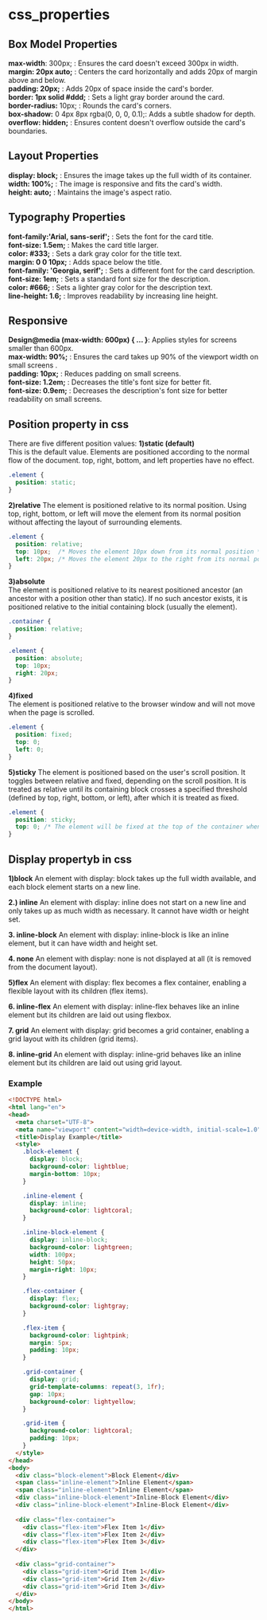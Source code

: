 # css_properties

## Box Model Properties
**max-width**: 300px; : Ensures the card doesn't exceed 300px in width.  
**margin: 20px auto;** : Centers the card horizontally and adds 20px of margin above and below.  
**padding: 20px;** : Adds 20px of space inside the card's border.  
**border: 1px solid #ddd;** : Sets a light gray border around the card.  
**border-radius:** 10px; : Rounds the card's corners.  
**box-shadow:** 0 4px 8px rgba(0, 0, 0, 0.1);: Adds a subtle shadow for depth.  
**overflow: hidden;** : Ensures content doesn't overflow outside the card's boundaries.  

## Layout Properties  
**display: block;** : Ensures the image takes up the full width of its container.  
**width: 100%;** : The image is responsive and fits the card's width.  
**height: auto;** : Maintains the image's aspect ratio.  

## Typography Properties  
**font-family:'Arial, sans-serif';** : Sets the font for the card title.  
**font-size: 1.5em;** : Makes the card title larger.  
**color: #333;** : Sets a dark gray color for the title text.  
**margin: 0 0 10px;** : Adds space below the title.  
**font-family: 'Georgia, serif';** : Sets a different font for the card description.  
**font-size: 1em;** : Sets a standard font size for the description.  
**color: #666;** : Sets a lighter gray color for the description text.  
**line-height: 1.6;** : Improves readability by increasing line height.  


## Responsive 
**Design@media (max-width: 600px) { ... }**: Applies styles for screens smaller than 600px.  
**max-width: 90%;** : Ensures the card takes up 90% of the viewport width on small screens .  
**padding: 10px;** : Reduces padding on small screens.  
**font-size: 1.2em;** : Decreases the title's font size for better fit.  
**font-size: 0.9em;** : Decreases the description's font size for better readability on small screens.

## Position property in css  

There are five different position values:
**1)static (default)**  
This is the default value. Elements are positioned according to the normal flow of the document. top, right, bottom, and left properties have no effect.  
```css
.element {
  position: static;
}
```


**2)relative**
The element is positioned relative to its normal position. Using top, right, bottom, or left will move the element from its normal position without affecting the layout of surrounding elements.  

```css
.element {
  position: relative;
  top: 10px;  /* Moves the element 10px down from its normal position */
  left: 20px; /* Moves the element 20px to the right from its normal position */
}
```


**3)absolute**  
The element is positioned relative to its nearest positioned ancestor (an ancestor with a position other than static). If no such ancestor exists, it is positioned relative to the initial containing block (usually the <html> element).  
```css
.container {
  position: relative;
}

.element {
  position: absolute;
  top: 10px;
  right: 20px;
}
```


**4)fixed**  
The element is positioned relative to the browser window and will not move when the page is scrolled.  
```css
.element {
  position: fixed;
  top: 0;
  left: 0;
}
```  
**5)sticky**
The element is positioned based on the user's scroll position. It toggles between relative and fixed, depending on the scroll position. It is treated as relative until its containing block crosses a specified threshold (defined by top, right, bottom, or left), after which it is treated as fixed.  
```css
.element {
  position: sticky;
  top: 0; /* The element will be fixed at the top of the container when scrolled to the top */
}
```

## Display propertyb in css  
**1)block**
An element with display: block takes up the full width available, and each block element starts on a new line.  

**2.) inline**
An element with display: inline does not start on a new line and only takes up as much width as necessary. It cannot have width or height set.  

**3. inline-block**
An element with display: inline-block is like an inline element, but it can have width and height set.

**4. none**
An element with display: none is not displayed at all (it is removed from the document layout).

**5)flex**
An element with display: flex becomes a flex container, enabling a flexible layout with its children (flex items).  

**6. inline-flex**
An element with display: inline-flex behaves like an inline element but its children are laid out using flexbox.

**7. grid**
An element with display: grid becomes a grid container, enabling a grid layout with its children (grid items).

**8. inline-grid**
An element with display: inline-grid behaves like an inline element but its children are laid out using grid layout.

### Example  

```html
<!DOCTYPE html>
<html lang="en">
<head>
  <meta charset="UTF-8">
  <meta name="viewport" content="width=device-width, initial-scale=1.0">
  <title>Display Example</title>
  <style>
    .block-element {
      display: block;
      background-color: lightblue;
      margin-bottom: 10px;
    }

    .inline-element {
      display: inline;
      background-color: lightcoral;
    }

    .inline-block-element {
      display: inline-block;
      background-color: lightgreen;
      width: 100px;
      height: 50px;
      margin-right: 10px;
    }

    .flex-container {
      display: flex;
      background-color: lightgray;
    }

    .flex-item {
      background-color: lightpink;
      margin: 5px;
      padding: 10px;
    }

    .grid-container {
      display: grid;
      grid-template-columns: repeat(3, 1fr);
      gap: 10px;
      background-color: lightyellow;
    }

    .grid-item {
      background-color: lightcoral;
      padding: 10px;
    }
  </style>
</head>
<body>
  <div class="block-element">Block Element</div>
  <span class="inline-element">Inline Element</span>
  <span class="inline-element">Inline Element</span>
  <div class="inline-block-element">Inline-Block Element</div>
  <div class="inline-block-element">Inline-Block Element</div>
  
  <div class="flex-container">
    <div class="flex-item">Flex Item 1</div>
    <div class="flex-item">Flex Item 2</div>
    <div class="flex-item">Flex Item 3</div>
  </div>
  
  <div class="grid-container">
    <div class="grid-item">Grid Item 1</div>
    <div class="grid-item">Grid Item 2</div>
    <div class="grid-item">Grid Item 3</div>
  </div>
</body>
</html>
```



